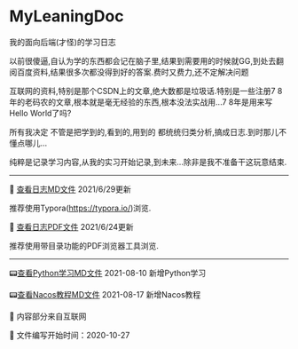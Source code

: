 # MyLeaningDoc

我的面向后端(才怪)的学习日志

以前很傻逼,自认为学的东西都会记在脑子里,结果到需要用的时候就GG,到处去翻阅百度资料,结果很多次都没得到好的答案.费时又费力,还不定解决问题

互联网的资料,特别是那个CSDN上的文章,绝大数都是垃圾话.特别是一些注册7 8年的老码农的文章,根本就是毫无经验的东西,根本没法实战用...7 8年是用来写Hello World了吗?

所有我决定 不管是把学到的,看到的,用到的 都统统归类分析,搞成日志.到时那儿不懂点哪儿...

纯粹是记录学习内容,从我的实习开始记录,到未来...除非是我不准备干这玩意结束.

---------------------------------------------------------------------------------

📢 [查看日志MD文件](doc.md)     2021/6/29更新

推荐使用Typora(https://typora.io/)浏览.

🍭 [查看日志PDF文件](doc.pdf)	2021/6/24更新

推荐使用带目录功能的PDF浏览器工具浏览.

---------------------------------------------------------------------------------
:pager:[查看Python学习MD文件](python.md)  2021-08-10 新增Python学习

:pager:[查看Nacos教程MD文件](./page/Nacos.md)  2021-08-17 新增Nacos教程

:open_book: 内容部分来自互联网

🍫 文件编写开始时间：2020-10-27
